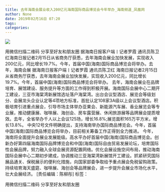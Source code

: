 ```yaml
---
title: 去年海南会展业收入200亿元海南国际商品博览会今年举办_海南频道_凤凰网
author: None
date: 2019年02月16日 07:20
tags: 
categories: 
---
```

            
<!-- more -->
                
<img align="center" border="0" src="http://p2.ifengimg.com/a/2016/0810/204c433878d5cf9size1_w16_h16.png" />
                
                
            
用微信扫描二维码
分享至好友和朋友圈
据海南日报客户端丨记者罗霞 通讯员陈卫红海南日报记者2月15日从省商务厅获悉，去年海南会展业加快发展，实现收入200亿元，同比增长19.7%。今年，首届中国(海南)国际商品博览会将举办。去年，海南会展
据海南日报客户端丨记者罗霞 通讯员陈卫红
海南日报记者2月15日从省商务厅获悉，去年海南会展业加快发展，实现收入200亿元，同比增长19.7%。今年，首届中国(海南)国际商品博览会将举办。
去年，海南会展业在品牌培育、展馆建设、服务提升等方面的工作得到积极开展。海南国际会展中心二期开工建设，三亚市海棠湾新展馆选址落户海棠湾。出台会议型酒店、展览会等级划分、会展龙头企业认定等4项地方标准，首批认定108家3A级以上会议型酒店。积极培育引进重点展会，引导市场主体举办亚果会、新能源汽车展、香业展览会等专业展，推动健康展、咖啡展、海创会、房车露营展、休闲旅游展等品牌展会提质增效。去年，全省举办千人以上会议125场，增长16.8%;展览面积165万平方米，增长13.8%。
中央12号文件明确提出，支持海南举办国际商品博览会。今年，首届中国(海南)国际商品博览会将举办，目前相关筹备工作正得到全力推进。
今年，海南将全面提升会展业发展能级。高水平办好首届中国(海南)国际商品博览会。创新办好第四届海南国际品牌博览会和中国(海南)国际自由贸易发展论坛，培育国际性会展品牌，努力融入全球会展资源配置网络。优化会展设施空间布局，推动海南国际会展中心二期初步建成，协调推动三亚海棠湾新展馆开工建设。抓紧研究国际展品通关、保税展示的便利化措施，向国家部委争取给予重点展会免税留购政策。持续培育海天盛筵、咖啡展、海创会等品牌展会，进一步提升会展业市场化水平，壮大会展经济。
[责任编辑：陈柳彤]
标签：
 
             
用微信扫描二维码
分享至好友和朋友圈
